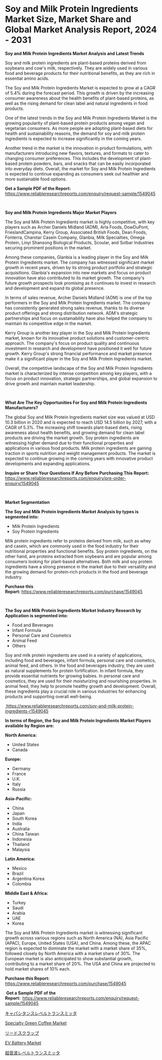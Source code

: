 <p><h1>Soy and Milk Protein Ingredients Market Size, Market Share and Global Market Analysis Report, 2024 - 2031</h1></p><p><strong>Soy and Milk Protein Ingredients Market Analysis and Latest Trends</strong></p>
<p><p>Soy and milk protein ingredients are plant-based proteins derived from soybeans and cow's milk, respectively. They are widely used in various food and beverage products for their nutritional benefits, as they are rich in essential amino acids.</p><p>The Soy and Milk Protein Ingredients Market is expected to grow at a CAGR of 5.4% during the forecast period. This growth is driven by the increasing consumer awareness about the health benefits of plant-based proteins, as well as the rising demand for clean label and natural ingredients in food products.</p><p>One of the latest trends in the Soy and Milk Protein Ingredients Market is the growing popularity of plant-based protein products among vegan and vegetarian consumers. As more people are adopting plant-based diets for health and sustainability reasons, the demand for soy and milk protein ingredients is expected to increase significantly in the coming years.</p><p>Another trend in the market is the innovation in product formulations, with manufacturers introducing new flavors, textures, and formats to cater to changing consumer preferences. This includes the development of plant-based protein powders, bars, and snacks that can be easily incorporated into everyday diets. Overall, the market for Soy and Milk Protein Ingredients is expected to continue expanding as consumers seek out healthier and more sustainable food options.</p></p>
<p><strong>Get a Sample PDF of the Report:&nbsp;</strong> <a href="https://www.reliableresearchreports.com/enquiry/request-sample/1549045">https://www.reliableresearchreports.com/enquiry/request-sample/1549045</a></p>
<p>&nbsp;</p>
<p><strong>Soy and Milk Protein Ingredients Major Market Players</strong></p>
<p><p>The Soy and Milk Protein Ingredients market is highly competitive, with key players such as Archer Daniels Midland (ADM), Arla Foods, DowDuPont, FrieslandCampina, Kerry Group, Associated British Foods, Dean Foods, Fonterra, Charotar Casein Company, Glanbia, Milk Specialties, Omega Protein, Linyi Shansong Biological Products, Scoular, and Solbar Industries securing prominent positions in the market. </p><p>Among these companies, Glanbia is a leading player in the Soy and Milk Protein Ingredients market. The company has witnessed significant market growth in recent years, driven by its strong product portfolio and strategic acquisitions. Glanbia's expansion into new markets and focus on product innovation have also contributed to its market growth. The company's future growth prospects look promising as it continues to invest in research and development and expand its global presence.</p><p>In terms of sales revenue, Archer Daniels Midland (ADM) is one of the top performers in the Soy and Milk Protein Ingredients market. The company has consistently generated strong sales revenue, thanks to its diverse product offerings and strong distribution network. ADM's strategic partnerships and focus on sustainability have also helped the company to maintain its competitive edge in the market.</p><p>Kerry Group is another key player in the Soy and Milk Protein Ingredients market, known for its innovative product solutions and customer-centric approach. The company's focus on product quality and continuous investment in research and development have positioned it well for future growth. Kerry Group's strong financial performance and market presence make it a significant player in the Soy and Milk Protein Ingredients market.</p><p>Overall, the competitive landscape of the Soy and Milk Protein Ingredients market is characterized by intense competition among key players, with a focus on product innovation, strategic partnerships, and global expansion to drive growth and maintain market leadership.</p></p>
<p>&nbsp;</p>
<p><strong>What Are The Key Opportunities For Soy and Milk Protein Ingredients Manufacturers?</strong></p>
<p><p>The global Soy and Milk Protein Ingredients market size was valued at USD 10.3 billion in 2020 and is expected to reach USD 14.5 billion by 2027, with a CAGR of 5.3%. The increasing shift towards plant-based diets, rising awareness about health benefits, and growing demand for clean label products are driving the market growth. Soy protein ingredients are witnessing higher demand due to their functional properties and applications in various food products. Milk protein ingredients are gaining traction in sports nutrition and weight management products. The market is expected to continue growing in the coming years with innovative product developments and expanding applications.</p></p>
<p><strong>Inquire or Share Your Questions If Any Before Purchasing This Report:</strong> <a href="https://www.reliableresearchreports.com/enquiry/pre-order-enquiry/1549045">https://www.reliableresearchreports.com/enquiry/pre-order-enquiry/1549045</a></p>
<p>&nbsp;</p>
<p><strong>Market Segmentation</strong></p>
<p><strong>The Soy and Milk Protein Ingredients Market Analysis by types is segmented into:</strong></p>
<p><ul><li>Milk Protein Ingredients</li><li>Soy Protein Ingredients</li></ul></p>
<p><p>Milk protein ingredients refer to proteins derived from milk, such as whey and casein, which are commonly used in the food industry for their nutritional properties and functional benefits. Soy protein ingredients, on the other hand, are proteins extracted from soybeans and are popular among consumers looking for plant-based alternatives. Both milk and soy protein ingredients have a strong presence in the market due to their versatility and the growing demand for protein-rich products in the food and beverage industry.</p></p>
<p><strong>Purchase this Report:&nbsp;</strong><a href="https://www.reliableresearchreports.com/purchase/1549045">https://www.reliableresearchreports.com/purchase/1549045</a></p>
<p>&nbsp;</p>
<p><strong>The Soy and Milk Protein Ingredients Market Industry Research by Application is segmented into:</strong></p>
<p><ul><li>Food and Beverages</li><li>Infant Formula</li><li>Personal Care and Cosmetics</li><li>Animal Feed</li><li>Others</li></ul></p>
<p><p>Soy and milk protein ingredients are used in a variety of applications, including food and beverages, infant formula, personal care and cosmetics, animal feed, and others. In the food and beverages industry, they are used as natural supplements for protein fortification. In infant formula, they provide essential nutrients for growing babies. In personal care and cosmetics, they are used for their moisturizing and nourishing properties. In animal feed, they help to promote healthy growth and development. Overall, these ingredients play a crucial role in various industries for enhancing products and supporting overall well-being.</p></p>
<p><a href="https://www.reliableresearchreports.com/soy-and-milk-protein-ingredients-r1549045">&nbsp;https://www.reliableresearchreports.com/soy-and-milk-protein-ingredients-r1549045</a></p>
<p><strong>In terms of Region, the Soy and Milk Protein Ingredients Market Players available by Region are:</strong></p>
<p>
    <p> <strong> North America: </strong>
        <ul>
            <li>United States</li>
            <li>Canada</li>
        </ul>
        </p> 
    <p> <strong> Europe: </strong>
        <ul>
            <li>Germany</li>
            <li>France</li>
            <li>U.K.</li>
            <li>Italy</li>
            <li>Russia</li>
        </ul>
        </p> 
    <p> <strong> Asia-Pacific: </strong>
        <ul>
            <li>China</li>
            <li>Japan</li>
            <li>South Korea</li>
            <li>India</li>
            <li>Australia</li>
            <li>China Taiwan</li>
            <li>Indonesia</li>
            <li>Thailand</li>
            <li>Malaysia</li>
        </ul>
        </p> 
    <p> <strong> Latin America: </strong>
        <ul>
            <li>Mexico</li>
            <li>Brazil</li>
            <li>Argentina Korea</li>
            <li>Colombia</li>
        </ul>
        </p> 
    <p> <strong> Middle East & Africa: </strong>
        <ul>
            <li>Turkey</li>
            <li>Saudi</li>
            <li>Arabia</li>
            <li>UAE</li>
            <li>Korea</li>
        </ul>
    </p>
    </p>
<p><p>The Soy and Milk Protein Ingredients market is witnessing significant growth across various regions such as North America (NA), Asia Pacific (APAC), Europe, United States (USA), and China. Among these, the APAC region is expected to dominate the market with a market share of 35%, followed closely by North America with a market share of 30%. The European market is also anticipated to show substantial growth, contributing to a market share of 20%. The USA and China are projected to hold market shares of 10% each.</p></p>
<p><strong>Purchase this Report: </strong><a href="https://www.reliableresearchreports.com/purchase/1549045">https://www.reliableresearchreports.com/purchase/1549045</a></p>
<p>&nbsp;<strong>Get a Sample PDF of the Report:&nbsp;&nbsp;</strong><a href="https://www.reliableresearchreports.com/enquiry/request-sample/1549045">https://www.reliableresearchreports.com/enquiry/request-sample/1549045</a></p>
<p><strong></strong></p>
<p><p><a href="https://github.com/ReganWisoky2023/Market-Research-Report-List-1/blob/main/975829218352.md">キャパシタンスレベルトランスミッタ</a></p><p><a href="https://github.com/globismark/Market-Research-Report-List-2/blob/main/specialty-green-coffee-market.md">Specialty Green Coffee Market</a></p><p><a href="https://medium.com/@skylarreilly36/%E3%83%AA%E3%83%BC%E3%83%89%E3%82%B9%E3%82%AF%E3%83%A9%E3%83%83%E3%83%97%E5%B8%82%E5%A0%B4%E3%82%B7%E3%82%A7%E3%82%A2%E3%81%AE%E9%80%B2%E5%8C%96%E3%81%A8%E5%B8%82%E5%A0%B4%E6%88%90%E9%95%B7%E3%81%AE%E3%83%88%E3%83%AC%E3%83%B3%E3%83%892024%E5%B9%B4%E3%81%8B%E3%82%892031%E5%B9%B4%E3%81%BE%E3%81%A7-88abf6901ee4">リードスクラップ</a></p><p><a href="https://issuu.com/reportprime-2/docs/ev-battery-market-size-2030.pptx">EV Battery Market</a></p><p><a href="https://github.com/mreklxf44233/Market-Research-Report-List-1/blob/main/198644918353.md">超音波レベルトランスミッタ</a></p></p>